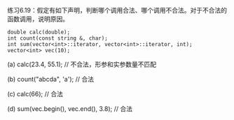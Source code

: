 练习6.19：假定有如下声明，判断哪个调用合法、哪个调用不合法。对于不合法的函数调用，说明原因。

```
double calc(double);
int count(const string &, char);
int sum(vector<int>::iterator, vector<int>::iterator, int);
vector<int> vec(10);
```

(a) calc(23.4, 55.1);		// 不合法，形参和实参数量不匹配

(b) count("abcda", 'a');	// 合法

(c) calc(66);				// 合法

(d) sum(vec.begin(), vec.end(), 3.8);	// 合法
